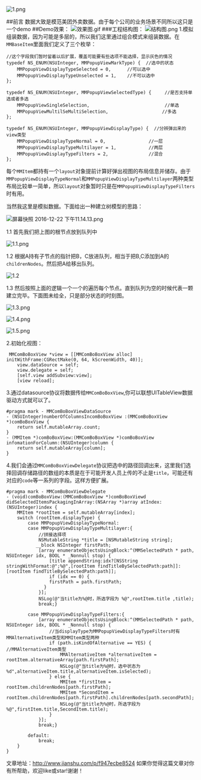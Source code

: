 ![1.png](http://upload-images.jianshu.io/upload_images/307963-392e304978bf024d.png?imageMogr2/auto-orient/strip%7CimageView2/2/w/1240)

##前言
数据大致是模范美团外卖数据。由于每个公司的业务场景不同所以这只是一个demo
##Demo效果：
![效果图.gif](http://upload-images.jianshu.io/upload_images/307963-588c68a0a4db185a.gif?imageMogr2/auto-orient/strip)
###工程结构图：
![结构图.png](http://upload-images.jianshu.io/upload_images/307963-97fa9a27aa16c8e2.png?imageMogr2/auto-orient/strip%7CimageView2/2/w/1240)
1.模拟组装数据，因为可能是多层的，所以我们这里通过组合模式来组装数据。在`MMBaseItem`里面我们定义了三个枚举：
```
//这个字段我们暂时留着以后扩展，覆盖可能要有些选项不能选择，显示灰色的情况
typedef NS_ENUM(NSUInteger, MMPopupViewMarkType) {  //选中的状态
    MMPopupViewDisplayTypeSelected = 0,      //可以选中
    MMPopupViewDisplayTypeUnselected = 1,    //不可以选中
};

typedef NS_ENUM(NSUInteger, MMPopupViewSelectedType) {     //是否支持单选或者多选
    MMPopupViewSingleSelection,                            //单选
    MMPopupViewMultilSeMultiSelection,                    //多选
};

typedef NS_ENUM(NSUInteger, MMPopupViewDisplayType) {  //分辨弹出来的view类型
    MMPopupViewDisplayTypeNormal = 0,                //一层
    MMPopupViewDisplayTypeMultilayer = 1,            //两层
    MMPopupViewDisplayTypeFilters = 2,               //混合
};
```
每个`MMItem`都持有一个`layout`对象提前计算好弹出视图的布局信息并储存。由于`MMPopupViewDisplayTypeNormal`和`MMPopupViewDisplayTypeMultilayer`两种类型布局比较单一简单，所以`layout`对象暂时只是在`MMPopupViewDisplayTypeFilters`时有用。

当然我这里是模拟数据。下面给出一种建立树模型的思路：

![屏幕快照 2016-12-22 下午11.14.13.png](http://upload-images.jianshu.io/upload_images/307963-7708a77530870004.png?imageMogr2/auto-orient/strip%7CimageView2/2/w/1240)

1.1 首先我们把上图的根节点放到队列中

![1.1.png](http://upload-images.jianshu.io/upload_images/307963-ae6a2e9ef9e6df53.png?imageMogr2/auto-orient/strip%7CimageView2/2/w/1240)

1.2 根据A持有子节点的指针把B，C放进队列，相当于把B,C添加到A的`childrenNodes`。然后把A给移出队列。

![1.2](http://upload-images.jianshu.io/upload_images/307963-5cfa962948165968.png?imageMogr2/auto-orient/strip%7CimageView2/2/w/1240)

1.3 然后按照上面的逻辑一个一个的遍历每个节点。直到队列为空的时候代表一颗建立完毕。下面图未给全，只是部分状态的时刻图。

![1.3.png](http://upload-images.jianshu.io/upload_images/307963-4380f8b8e57539c9.png?imageMogr2/auto-orient/strip%7CimageView2/2/w/1240)

![1.4.png](http://upload-images.jianshu.io/upload_images/307963-82c04ee55e654461.png?imageMogr2/auto-orient/strip%7CimageView2/2/w/1240)

![1.5.png](http://upload-images.jianshu.io/upload_images/307963-4f08f95a88d1887c.png?imageMogr2/auto-orient/strip%7CimageView2/2/w/1240)




2.初始化视图：
```
 MMComBoBoxView *view = [[MMComBoBoxView alloc] initWithFrame:CGRectMake(0, 64, kScreenWidth, 40)];
    view.dataSource = self;
    view.delegate = self;
    [self.view addSubview:view];
    [view reload];
```
3.通过datasource协议将数据传给`MMComBoBoxView`,你可以联想UITableView数据驱动方式就可以了。
```
#pragma mark - MMComBoBoxViewDataSource
- (NSUInteger)numberOfColumnsIncomBoBoxView :(MMComBoBoxView *)comBoBoxView {
    return self.mutableArray.count;
}
- (MMItem *)comBoBoxView:(MMComBoBoxView *)comBoBoxView infomationForColumn:(NSUInteger)column {
    return self.mutableArray[column];
}
```
4.我们会通过`MMComBoBoxViewDelegate`协议把选中的路径回调出来，这里我们选择回调存储路径的数组的本质是在于可能开发人员上传的不止是`title`，可能还有对应的`code`等一系列的字段。这样方便扩展。
```
#pragma mark - MMComBoBoxViewDelegate
- (void)comBoBoxView:(MMComBoBoxView *)comBoBoxViewd didSelectedItemsPackagingInArray:(NSArray *)array atIndex:(NSUInteger)index {
    MMItem *rootItem = self.mutableArray[index];
    switch (rootItem.displayType) {
        case MMPopupViewDisplayTypeNormal:
        case MMPopupViewDisplayTypeMultilayer:{
            //拼接选择项
            NSMutableString *title = [NSMutableString string];
           __block NSInteger firstPath;
            [array enumerateObjectsUsingBlock:^(MMSelectedPath * path, NSUInteger idx, BOOL * _Nonnull stop) {
                [title appendString:idx?[NSString stringWithFormat:@";%@",[rootItem findTitleBySelectedPath:path]]:[rootItem findTitleBySelectedPath:path]];
                if (idx == 0) {
                firstPath = path.firstPath;
              }
            }];
            NSLog(@"当title为%@时，所选字段为 %@",rootItem.title ,title);
            break;}
            
        case MMPopupViewDisplayTypeFilters:{
            [array enumerateObjectsUsingBlock:^(MMSelectedPath * path, NSUInteger idx, BOOL * _Nonnull stop) {
                //当displayType为MMPopupViewDisplayTypeFilters时有MMAlternativeItem类型和MMItem类型两种
                if (path.isKindOfAlternative == YES) { //MMAlternativeItem类型
                    MMAlternativeItem *alternativeItem = rootItem.alternativeArray[path.firstPath];
                    NSLog(@"当title为%@时，选中状态为 %d",alternativeItem.title,alternativeItem.isSelected);
                } else {
                    MMItem *firstItem = rootItem.childrenNodes[path.firstPath];
                    MMItem *SecondItem = rootItem.childrenNodes[path.firstPath].childrenNodes[path.secondPath];
                    NSLog(@"当title为%@时，所选字段为 %@",firstItem.title,SecondItem.title);
                }
            }];
            break;}
            
        default:
            break;
    }
}
```
文章地址：http://www.jianshu.com/p/f947ecbe8524
如果你觉得这篇文章对你有所帮助，欢迎like或star!谢谢！
